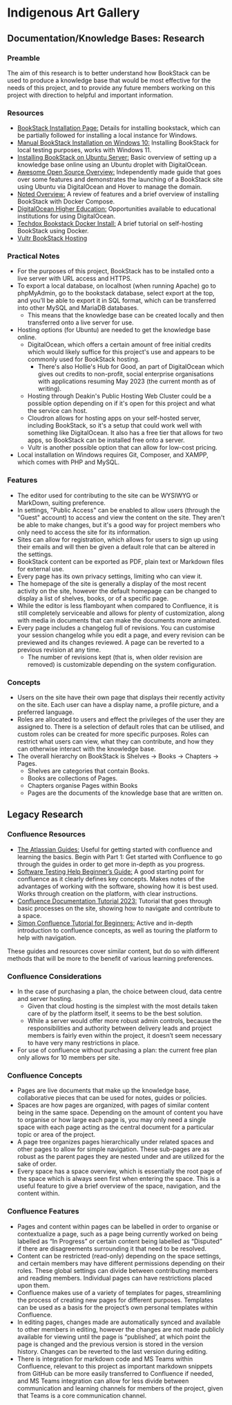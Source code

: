 # Indigenous Art Gallery

## Documentation/Knowledge Bases: Research

### Preamble

The aim of this research is to better understand how BookStack can be used to produce a knowledge
base that would be most effective for the needs of this project, and to provide any future members
working on this project with direction to helpful and important information.

### Resources

- [BookStack Installation Page:](https://www.bookstackapp.com/docs/admin/installation/) Details for
  installing bookstack, which can be partially followed for installing a local instance for Windows.
- [Manual BookStack Installation on Windows 10:](https://www.youtube.com/watch?v=_v-4BhVz7OI)
  Installing BookStack for local testing purposes, works with Windows 11.
- [Installing BookStack on Ubuntu Server:](https://www.youtube.com/watch?v=wq78komr9rs) Basic
  overview of setting up a knowledge base online using an Ubuntu droplet with DigitalOcean.
- [Awesome Open Source Overview:](https://www.youtube.com/watch?v=2izkat9tzoY) Independently made
  guide that goes over some features and demonstrates the launching of a BookStack site using Ubuntu
  via DigitalOcean and Hover to manage the domain.
- [Noted Overview:](https://noted.lol/bookstack/) A review of features and a brief overview of
  installing BookStack with Docker Compose.
- [DigitalOcean Higher Education:](https://www.digitalocean.com/landing/do-for-higher-education)
  Opportunities available to educational institutions for using DigitalOcean.
- [Techdox Bookstack Docker Install:](https://www.youtube.com/watch?v=VQj5kg7orAM) A brief tutorial
  on self-hosting BookStack using Docker.
- [Vultr BookStack Hosting](https://serveravatar.com/deployments/host-bookstack-on-vultr-server)

### Practical Notes

- For the purposes of this project, BookStack has to be installed onto a live server with URL access
  and HTTPS.
- To export a local database, on localhost (when running Apache) go to phpMyAdmin, go to the
  bookstack database, select export at the top, and you’ll be able to export it in SQL format, which
  can be transferred into other MySQL and MariaDB databases.
  - This means that the knowledge base can be created locally and then transferred onto a live
    server for use.
- Hosting options (for Ubuntu) are needed to get the knowledge base online.
  - DigitalOcean, which offers a certain amount of free initial credits which would likely suffice
    for this project's use and appears to be commonly used for BookStack hosting.
    - There's also Hollie's Hub for Good, an part of DigitalOcean which gives out credits to
      non-profit, social enterprise organisations with applications resuming May 2023 (the current
      month as of writing).
  - Hosting through Deakin's Public Hosting Web Cluster could be a possible option depending on if
    it's open for this project and what the service can host.
  - Cloudron allows for hosting apps on your self-hosted server, including BookStack, so it's a
    setup that could work well with something like DigitalOcean. It also has a free tier that allows
    for two apps, so BookStack can be installed free onto a server.
  - Vultr is another possible option that can allow for low-cost pricing.
- Local installation on Windows requires Git, Composer, and XAMPP, which comes with PHP and MySQL.

### Features

- The editor used for contributing to the site can be WYSIWYG or MarkDown, suiting preference.
- In settings, "Public Access" can be enabled to allow users (through the "Guest" account) to access
  and view the content on the site. They aren't be able to make changes, but it's a good way for
  project members who only need to access the site for its information.
- Sites can allow for registration, which allows for users to sign up using their emails and will
  then be given a default role that can be altered in the settings.
- BookStack content can be exported as PDF, plain text or Markdown files for external use.
- Every page has its own privacy settings, limiting who can view it.
- The homepage of the site is generally a display of the most recent activity on the site, however
  the default homepage can be changed to display a list of shelves, books, or of a specific page.
- While the editor is less flamboyant when compared to Confluence, it is still completely
  serviceable and allows for plenty of customization, along with media in documents that can make
  the documents more animated.
- Every page includes a changelog full of revisions. You can customise your session changelog while
  you edit a page, and every revision can be previewed and its changes reviewed. A page can be
  reverted to a previous revision at any time.
  - The number of revisions kept (that is, when older revision are removed) is customizable
    depending on the system configuration.

### Concepts

- Users on the site have their own page that displays their recently activity on the site. Each user
  can have a display name, a profile picture, and a preferred language.
- Roles are allocated to users and effect the privileges of the user they are assigned to. There is
  a selection of default roles that can be utilised, and custom roles can be created for more
  specific purposes. Roles can restrict what users can view, what they can contribute, and how they
  can otherwise interact with the knowledge base.
- The overall hierarchy on BookStack is Shelves -> Books -> Chapters -> Pages.
  - Shelves are categories that contain Books.
  - Books are collections of Pages.
  - Chapters organise Pages within Books
  - Pages are the documents of the knowledge base that are written on.

## Legacy Research

### Confluence Resources

- [The Atlassian Guides:](https://www.atlassian.com/software/confluence/guides/) Useful for getting
  started with confluence and learning the basics. Begin with Part 1: Get started with Confluence to
  go through the guides in order to get more in-depth as you progress.
- [Software Testing Help Beginner’s Guide:](https://www.softwaretestinghelp.com/atlassian-confluence-tutorial/)
  A good starting point for confluence as it clearly defines key concepts. Makes notes of the
  advantages of working with the software, showing how it is best used. Works through creation on
  the platform, with clear instructions.
- [Confluence Documentation Tutorial 2023:](https://www.youtube.com/watch?v=emn3hoamV-M) Tutorial
  that goes through basic processes on the site, showing how to navigate and contribute to a space.
- [Simon Confluence Tutorial for Beginners:](https://www.youtube.com/watch?v=5p3QzaS33GA) Active and
  in-depth introduction to confluence concepts, as well as touring the platform to help with
  navigation.

These guides and resources cover similar content, but do so with different methods that will be more
to the benefit of various learning preferences.

### Confluence Considerations

- In the case of purchasing a plan, the choice between cloud, data centre and server hosting.
  - Given that cloud hosting is the simplest with the most details taken care of by the platform
    itself, it seems to be the best solution.
  - While a server would offer more robust admin controls, because the responsibilities and
    authority between delivery leads and project members is fairly even within the project, it
    doesn’t seem necessary to have very many restrictions in place.
- For use of confluence without purchasing a plan: the current free plan only allows for 10 members
  per site.

### Confluence Concepts

- Pages are live documents that make up the knowledge base, collaborative pieces that can be used
  for notes, guides or policies.
- Spaces are how pages are organized, with pages of similar content being in the same space.
  Depending on the amount of content you have to organise or how large each page is, you may only
  need a single space with each page acting as the central document for a particular topic or area
  of the project.
- A page tree organizes pages hierarchically under related spaces and other pages to allow for
  simple navigation. These sub-pages are as robust as the parent pages they are nested under and are
  utilized for the sake of order.
- Every space has a space overview, which is essentially the root page of the space which is always
  seen first when entering the space. This is a useful feature to give a brief overview of the
  space, navigation, and the content within.

### Confluence Features

- Pages and content within pages can be labelled in order to organise or contextualize a page, such
  as a page being currently worked on being labelled as “In Progress” or certain content being
  labelled as “Disputed” if there are disagreements surrounding it that need to be resolved.
- Content can be restricted (read-only) depending on the space settings, and certain members may
  have different permissions depending on their roles. These global settings can divide between
  contributing members and reading members. Individual pages can have restrictions placed upon them.
- Confluence makes use of a variety of templates for pages, streamlining the process of creating new
  pages for different purposes. Templates can be used as a basis for the project’s own personal
  templates within Confluence.
- In editing pages, changes made are automatically synced and available to other members in editing,
  however the changes are not made publicly available for viewing until the page is “published’, at
  which point the page is changed and the previous version is stored in the version history. Changes
  can be reverted to the last version during editing.
- There is integration for markdown code and MS Teams within Confluence, relevant to this project as
  important markdown snippets from GitHub can be more easily transferred to Confluence if needed,
  and MS Teams integration can allow for less divide between communication and learning channels for
  members of the project, given that Teams is a core communication channel.
